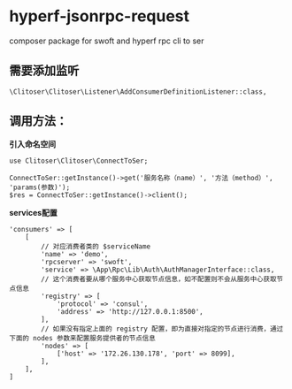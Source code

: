# hyperf-jsonrpc-request
composer package for swoft and hyperf rpc cli to ser



## 需要添加监听

```
\Clitoser\Clitoser\Listener\AddConsumerDefinitionListener::class,
```



## 调用方法：

**引入命名空间**

```
use Clitoser\Clitoser\ConnectToSer;
```

```
ConnectToSer::getInstance()->get('服务名称（name）', '方法（method）', 'params(参数)');
$res = ConnectToSer::getInstance()->client();
```

**services配置**
```
'consumers' => [
	[
	    // 对应消费者类的 $serviceName
	    'name' => 'demo',
	    'rpcserver' => 'swoft',
	    'service' => \App\Rpc\Lib\Auth\AuthManagerInterface::class,
	    // 这个消费者要从哪个服务中心获取节点信息，如不配置则不会从服务中心获取节点信息
	    'registry' => [
	        'protocol' => 'consul',
	        'address' => 'http://127.0.0.1:8500',
	    ],
	    // 如果没有指定上面的 registry 配置，即为直接对指定的节点进行消费，通过下面的 nodes 参数来配置服务提供者的节点信息
	    'nodes' => [
	        ['host' => '172.26.130.178', 'port' => 8099],
	    ],
	],	
]
```